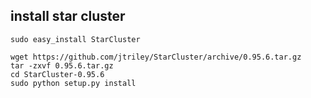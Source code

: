 ## install star cluster

```
sudo easy_install StarCluster
```


```
wget https://github.com/jtriley/StarCluster/archive/0.95.6.tar.gz
tar -zxvf 0.95.6.tar.gz
cd StarCluster-0.95.6
sudo python setup.py install
```